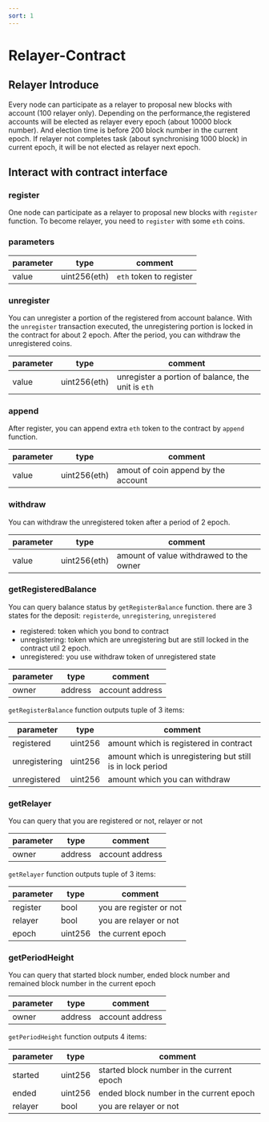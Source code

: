 ```yaml
---
sort: 1
---
```

# Relayer-Contract

## Relayer Introduce

Every node can participate as a relayer to proposal new blocks with account (100 relayer only).
Depending on the performance,the registered accounts will be elected as relayer every epoch (about 10000 block number).
And election time is before 200 block number in the current epoch.
If relayer not completes task (about synchronising 1000 block) in current epoch, it will be not elected as relayer next epoch.

## Interact with contract interface

### register

One node can participate as a relayer to proposal new blocks with `register` function. To
become relayer, you need to `register` with some `eth` coins.

### parameters

| parameter | type    | comment                                                      |
| --------- | ------- | ------------------------------------------------------------ |
| value     | uint256(eth)     | `eth` token to register |


### unregister

You can unregister a portion of the registered from account balance. With the `unregister` transaction executed, the unregistering portion is locked in the contract for about 2 epoch.
After the period, you can withdraw the unregistered coins.

| parameter | type    | comment                                        |
| :-------- | ------- | ---------------------------------------------- |
| value     | uint256(eth) | unregister a portion of balance, the unit is `eth` |

### append

After register, you can append extra `eth` token to the contract by `append` function.

| parameter | type | comment                                         |
| --------- | ---- | ----------------------------------------------- |
| value     | uint256(eth)  | amout of coin append by the account |

### withdraw

You can withdraw the unregistered token after a period of 2 epoch.

| parameter | type         | comment                                 |
| --------- | ------------ | --------------------------------------- |
| value     | uint256(eth) | amount of value withdrawed to the owner |

### getRegisteredBalance

You can query balance status by `getRegisterBalance` function. there are 3 states for the
deposit: `registerde`, `unregistering`, `unregistered`

* registered: token which you bond to contract
* unregistering: token which are unregistering but are still locked in the contract util 2 epoch.
* unregistered: you use withdraw token of unregistered state

| parameter | type    | comment         |
| --------- | ------- | --------------- |
| owner     | address | account address |

`getRegisterBalance` function outputs tuple of 3 items:

| parameter     | type    | comment                                                   |
| ------------- | ------- | --------------------------------------------------------- |
| registered    | uint256 | amount which is registered in contract                    |
| unregistering | uint256 | amount which is unregistering but still is in lock period |
| unregistered  | uint256 | amount which you can withdraw                             |

### getRelayer

You can query that you are registered or not, relayer or not

| parameter | type    | comment         |
| --------- | ------- | --------------- |
| owner     | address | account address |

`getRelayer` function outputs tuple of 3 items:

| parameter     | type    | comment                 |
| ------------- | ------- | ----------------------- |
| register      | bool    | you are register or not |
| relayer       | bool    | you are relayer or not  | 
| epoch         | uint256 | the current epoch       |  

### getPeriodHeight

You can query that started block number, ended block number and remained block number in the current epoch

| parameter | type    | comment         |
| --------- | ------- | --------------- |
| owner     | address | account address |

`getPeriodHeight` function outputs 4 items:

| parameter     | type    | comment                                   |
| ------------- | ------- | ----------------------------------------- |
| started       | uint256 | started block number in the current epoch |
| ended         | uint256 | ended block number in the current epoch   |
| relayer       | bool    | you are relayer or not                    | 